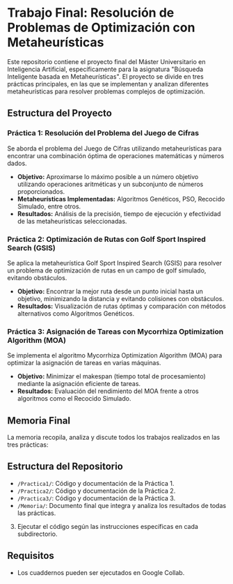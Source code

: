 # Trabajo Final: Resolución de Problemas de Optimización con Metaheurísticas

Este repositorio contiene el proyecto final del Máster Universitario en Inteligencia Artificial, específicamente para la asignatura "Búsqueda Inteligente basada en Metaheurísticas". El proyecto se divide en tres prácticas principales, en las que se implementan y analizan diferentes metaheurísticas para resolver problemas complejos de optimización. 

## Estructura del Proyecto

### Práctica 1: Resolución del Problema del Juego de Cifras
Se aborda el problema del Juego de Cifras utilizando metaheurísticas para encontrar una combinación óptima de operaciones matemáticas y números dados.  
- **Objetivo:** Aproximarse lo máximo posible a un número objetivo utilizando operaciones aritméticas y un subconjunto de números proporcionados.
- **Metaheurísticas Implementadas:** Algoritmos Genéticos, PSO, Recocido Simulado, entre otros.
- **Resultados:** Análisis de la precisión, tiempo de ejecución y efectividad de las metaheurísticas seleccionadas.

### Práctica 2: Optimización de Rutas con Golf Sport Inspired Search (GSIS)
Se aplica la metaheurística Golf Sport Inspired Search (GSIS) para resolver un problema de optimización de rutas en un campo de golf simulado, evitando obstáculos.
- **Objetivo:** Encontrar la mejor ruta desde un punto inicial hasta un objetivo, minimizando la distancia y evitando colisiones con obstáculos.
- **Resultados:** Visualización de rutas óptimas y comparación con métodos alternativos como Algoritmos Genéticos.

### Práctica 3: Asignación de Tareas con Mycorrhiza Optimization Algorithm (MOA)
Se implementa el algoritmo Mycorrhiza Optimization Algorithm (MOA) para optimizar la asignación de tareas en varias máquinas.
- **Objetivo:** Minimizar el makespan (tiempo total de procesamiento) mediante la asignación eficiente de tareas.
- **Resultados:** Evaluación del rendimiento del MOA frente a otros algoritmos como el Recocido Simulado.

## Memoria Final
La memoria recopila, analiza y discute todos los trabajos realizados en las tres prácticas:

## Estructura del Repositorio
- `/Practica1/`: Código y documentación de la Práctica 1.
- `/Practica2/`: Código y documentación de la Práctica 2.
- `/Practica3/`: Código y documentación de la Práctica 3.
- `/Memoria/`: Documento final que integra y analiza los resultados de todas las prácticas.

3. Ejecutar el código según las instrucciones específicas en cada subdirectorio.

## Requisitos
- Los cuaddernos pueden ser ejecutados en Google Collab.
